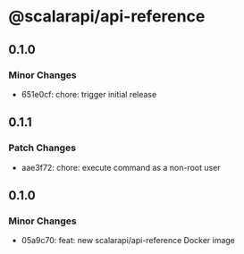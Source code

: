 # @scalarapi/api-reference

## 0.1.0

### Minor Changes

- 651e0cf: chore: trigger initial release

## 0.1.1

### Patch Changes

- aae3f72: chore: execute command as a non-root user

## 0.1.0

### Minor Changes

- 05a9c70: feat: new scalarapi/api-reference Docker image
